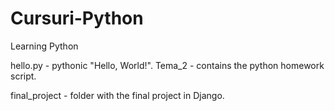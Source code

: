 # Cursuri-Python
Learning Python

hello.py - pythonic "Hello, World!".
Tema_2 - contains the python homework script.

final_project - folder with the final project in Django.
